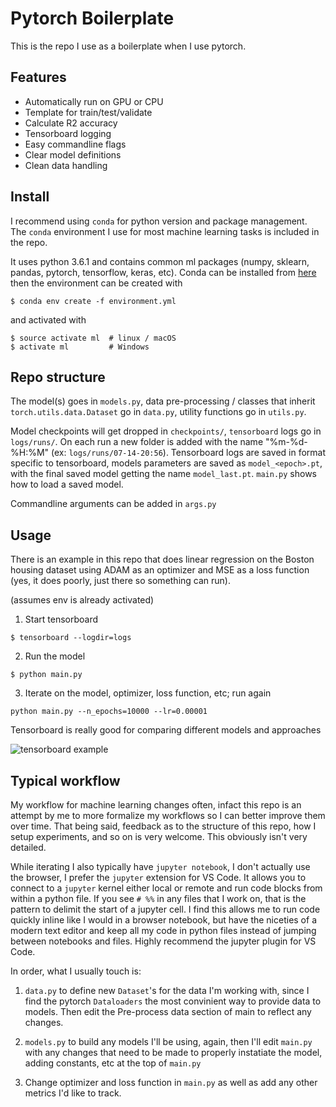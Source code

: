 # Pytorch Boilerplate

This is the repo I use as a boilerplate when I use pytorch.

## Features

- Automatically run on GPU or CPU
- Template for train/test/validate
- Calculate R2 accuracy
- Tensorboard logging
- Easy commandline flags
- Clear model definitions
- Clean data handling

## Install

I recommend using `conda` for python version and package management. The `conda` environment I use for most machine learning tasks is included in the repo. 

It uses python 3.6.1 and contains common ml packages (numpy, sklearn, pandas, pytorch, tensorflow, keras, etc). Conda can be installed from [here](https://conda.io/docs/install/quick.html) then the environment can be created with

```
$ conda env create -f environment.yml
```
and activated with
```
$ source activate ml  # linux / macOS
$ activate ml         # Windows
```

## Repo structure

The model(s) goes in `models.py`, data pre-processing / classes that inherit `torch.utils.data.Dataset` go in `data.py`, utility functions go in `utils.py`.

Model checkpoints will get dropped in `checkpoints/`, `tensorboard` logs go in `logs/runs/`. On each run a new folder is added with the name "%m-%d-%H:%M" (ex: `logs/runs/07-14-20:56`). Tensorboard logs are saved in format specific to tensorboard, models parameters are saved as `model_<epoch>.pt`, with the final saved model getting the name `model_last.pt`. `main.py` shows how to load a saved model.

Commandline arguments can be added in `args.py`

## Usage

There is an example in this repo that does linear regression on the Boston housing dataset using ADAM as an optimizer and MSE as a loss function (yes, it does poorly, just there so something can run).

(assumes env is already activated)

1. Start tensorboard

```
$ tensorboard --logdir=logs
```

2. Run the model
```
$ python main.py
```

3. Iterate on the model, optimizer, loss function, etc; run again
```
python main.py --n_epochs=10000 --lr=0.00001
```

Tensorboard is really good for comparing different models and approaches

![tensorboard example](static/tensorboard_ex.png)

## Typical workflow

My workflow for machine learning changes often, infact this repo is an attempt by me to more formalize my workflows so I can better improve them over time. That being said, feedback as to the structure of this repo, how I setup experiments, and so on is very welcome. This obviously isn't very detailed.

While iterating I also typically have `jupyter notebook`, I don't actually use the browser, I prefer the `jupyter` extension for VS Code. It allows you to connect to a `jupyter` kernel either local or remote and run code blocks from within a python file. If you see `# %%` in any files that I work on, that is the pattern to delimit the start of a jupyter cell. I find this allows me to run code quickly inline like I would in a browser notebook, but have the niceties of a modern text editor and keep all my code in python files instead of jumping between notebooks and files. Highly recommend the jupyter plugin for VS Code.

In order, what I usually touch is:

1. `data.py` to define new `Dataset`'s for the data I'm working with, since I find the pytorch `Dataloaders` the most convinient way to provide data to models. Then edit the Pre-process data section of main to reflect any changes.

2. `models.py` to build any models I'll be using, again, then I'll edit `main.py` with any changes that need to be made to properly instatiate the model, adding constants, etc at the top of `main.py`

3. Change optimizer and loss function in `main.py` as well as add any other metrics I'd like to track.